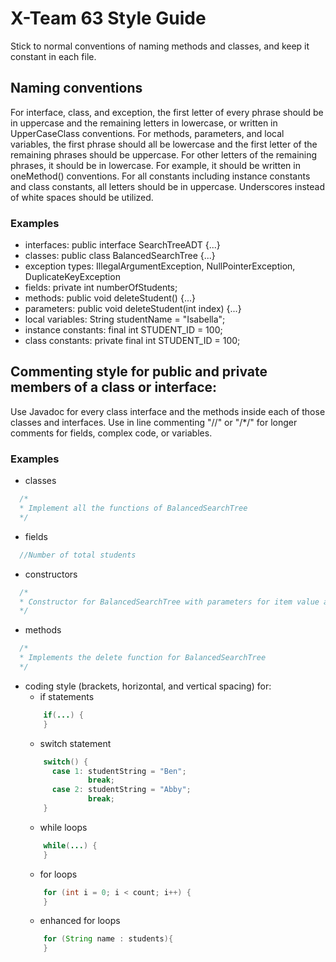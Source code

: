 
# X-Team 63 Style Guide
Stick to normal conventions of naming methods and classes, and keep it constant in each file. 

## Naming conventions
For interface, class, and exception, the first letter of every phrase should be in uppercase and the remaining letters in lowercase, or written in UpperCaseClass conventions.
For methods, parameters, and local variables, the first phrase should all be lowercase and the first letter of the remaining phrases should be uppercase. For other letters of the remaining phrases, it should be in lowercase. For example, it should be written in oneMethod() conventions.
For all constants including instance constants and class constants, all letters should be in uppercase. Underscores instead of white spaces should be utilized.

### Examples
* interfaces: 
  public interface SearchTreeADT {...}
* classes:
  public class BalancedSearchTree {...}
* exception types:
  IllegalArgumentException, NullPointerException, DuplicateKeyException
* fields:
  private int numberOfStudents;
* methods:
  public void deleteStudent() {...}
* parameters:
  public void deleteStudent(int index) {...}
* local variables:
  String studentName = "Isabella";
* instance constants:
  final int STUDENT_ID = 100;
* class constants:
  private final int STUDENT_ID = 100;
  
## Commenting style for public and private members of a class or interface:
Use Javadoc for every class interface and the methods inside each of those classes and interfaces.
Use in line commenting "//" or "/*/" for longer comments for fields, complex code, or variables.

### Examples

* classes
```java
  /*
  * Implement all the functions of BalancedSearchTree
  */
  ```
* fields
```java
  //Number of total students
  ```
* constructors
```java
  /*
  * Constructor for BalancedSearchTree with parameters for item value and student names
  */
  ```
* methods
```java
  /*
  * Implements the delete function for BalancedSearchTree 
  */
  ```
* coding style (brackets, horizontal, and vertical spacing) for:
  * if statements
  ```java
      if(...) {
      }
  ```
  * switch statement
  ```java
      switch() {
        case 1: studentString = "Ben";
                break;
        case 2: studentString = "Abby";
                break;
      }
  ```
  * while loops
  ```java
      while(...) {
      }
  ```
  * for loops
  ```java
      for (int i = 0; i < count; i++) {
      }
  ```
  * enhanced for loops
  ```java
      for (String name : students){
      }
  ```
